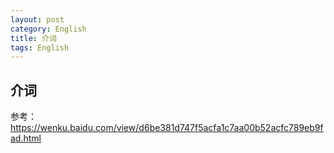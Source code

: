 ```yaml
---
layout: post
category: English
title: 介词
tags: English
---
```


## 介词



参考：https://wenku.baidu.com/view/d6be381d747f5acfa1c7aa00b52acfc789eb9fad.html